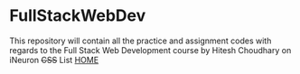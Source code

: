 # FullStackWebDev
This repository will contain all the practice and assignment codes with regards to the Full Stack Web Development course by Hitesh Choudhary on iNeuron
~~CSS~~
List 
[HOME](https://www.google.com "Google")
